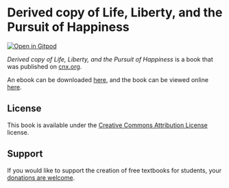 # Derived copy of Life, Liberty, and the Pursuit of Happiness

[![Open in Gitpod](https://gitpod.io/button/open-in-gitpod.svg)](https://gitpod.io/from-referrer/)

_Derived copy of Life, Liberty, and the Pursuit of Happiness_ is a book that was published on [cnx.org](https://cnx.org/).

An ebook can be downloaded [here](https://github.com/cnx-user-books/cnxbook-derived-copy-of-life-liberty-and-the-pursuit-of-happiness/releases/latest), and the book can be viewed online [here](https://github.com/cnx-user-books/cnxbook-derived-copy-of-life-liberty-and-the-pursuit-of-happiness/releases/latest).

## License
This book is available under the [Creative Commons Attribution License](./LICENSE) license.

## Support
If you would like to support the creation of free textbooks for students, your [donations are welcome](https://riceconnect.rice.edu/donation/support-openstax-banner).
